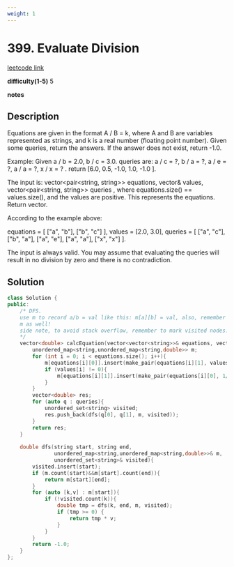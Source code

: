 ```yaml
---
weight: 1
---
```

# 399. Evaluate Division
[leetcode link](https://leetcode.com/problems/evaluate-division/)

**difficulty(1-5)** 
5

**notes**   


## Description
Equations are given in the format A / B = k, where A and B are variables represented as strings, and k is a real number (floating point number). Given some queries, return the answers. If the answer does not exist, return -1.0.

Example:
Given a / b = 2.0, b / c = 3.0.
queries are: a / c = ?, b / a = ?, a / e = ?, a / a = ?, x / x = ? .
return [6.0, 0.5, -1.0, 1.0, -1.0 ].

The input is: vector<pair<string, string>> equations, vector<double>& values, vector<pair<string, string>> queries , where equations.size() == values.size(), and the values are positive. This represents the equations. Return vector<double>.

According to the example above:

equations = [ ["a", "b"], ["b", "c"] ],
values = [2.0, 3.0],
queries = [ ["a", "c"], ["b", "a"], ["a", "e"], ["a", "a"], ["x", "x"] ]. 
 

The input is always valid. You may assume that evaluating the queries will result in no division by zero and there is no contradiction.

## Solution

```c++
class Solution {
public:
    /* DFS. 
    use m to record a/b = val like this: m[a][b] = val, also, remember to add b/a = 1/val m[b][a] = 1/val to 
    m as well!
    side note, to avoid stack overflow, remember to mark visited nodes.
    */
    vector<double> calcEquation(vector<vector<string>>& equations, vector<double>& values, vector<vector<string>>& queries) {
        unordered_map<string,unordered_map<string,double>> m;
        for (int i = 0; i < equations.size(); i++){
            m[equations[i][0]].insert(make_pair(equations[i][1], values[i]));
            if (values[i] != 0){
                m[equations[i][1]].insert(make_pair(equations[i][0], 1/values[i]));
            }
        }
        vector<double> res;
        for (auto q : queries){
            unordered_set<string> visited;
            res.push_back(dfs(q[0], q[1], m, visited));
        }
        return res;
    }
    
    double dfs(string start, string end, 
               unordered_map<string,unordered_map<string,double>>& m, 
               unordered_set<string>& visited){
        visited.insert(start);
        if (m.count(start)&&m[start].count(end)){
            return m[start][end];
        }
        for (auto [k,v] : m[start]){
            if (!visited.count(k)){
                double tmp = dfs(k, end, m, visited);
                if (tmp >= 0) {
                    return tmp * v;
                }                
            }
        }
        return -1.0;
    }
};
```

 